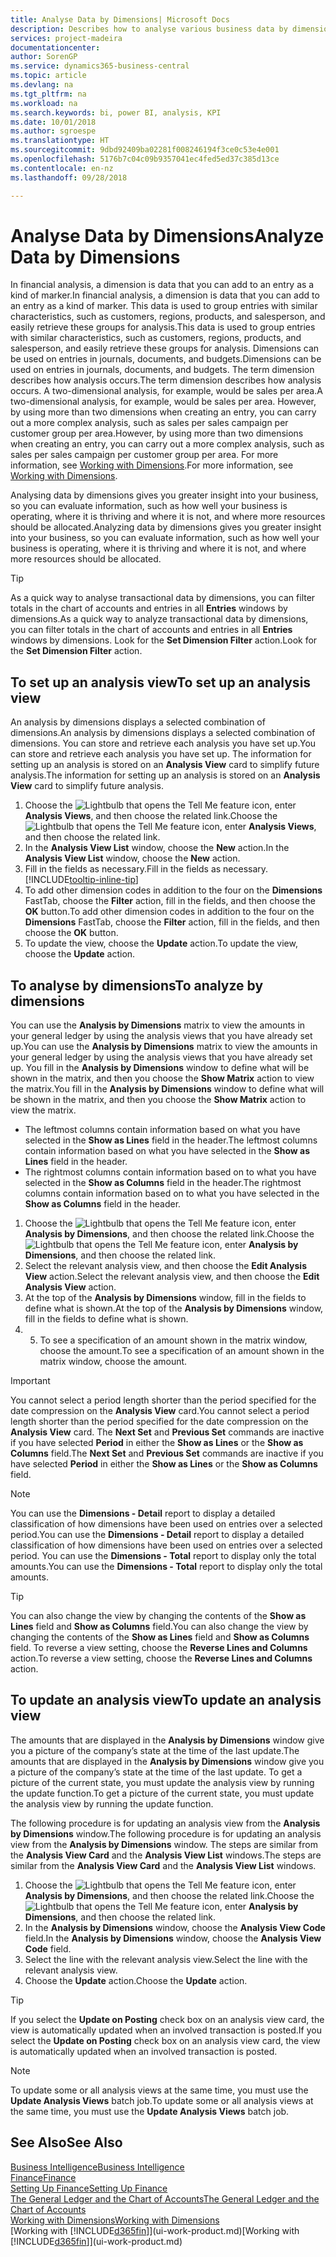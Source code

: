 ```yaml
---
title: Analyse Data by Dimensions| Microsoft Docs
description: Describes how to analyse various business data by dimensions.
services: project-madeira
documentationcenter: 
author: SorenGP
ms.service: dynamics365-business-central
ms.topic: article
ms.devlang: na
ms.tgt_pltfrm: na
ms.workload: na
ms.search.keywords: bi, power BI, analysis, KPI
ms.date: 10/01/2018
ms.author: sgroespe
ms.translationtype: HT
ms.sourcegitcommit: 9dbd92409ba02281f008246194f3ce0c53e4e001
ms.openlocfilehash: 5176b7c04c09b9357041ec4fed5ed37c385d13ce
ms.contentlocale: en-nz
ms.lasthandoff: 09/28/2018

---
```

#  <a name="analyze-data-by-dimensions"></a><span data-ttu-id="51402-103">Analyse Data by Dimensions</span><span class="sxs-lookup"><span data-stu-id="51402-103">Analyze Data by Dimensions</span></span>
<span data-ttu-id="51402-104">In financial analysis, a dimension is data that you can add to an entry as a kind of marker.</span><span class="sxs-lookup"><span data-stu-id="51402-104">In financial analysis, a dimension is data that you can add to an entry as a kind of marker.</span></span> <span data-ttu-id="51402-105">This data is used to group entries with similar characteristics, such as customers, regions, products, and salesperson, and easily retrieve these groups for analysis.</span><span class="sxs-lookup"><span data-stu-id="51402-105">This data is used to group entries with similar characteristics, such as customers, regions, products, and salesperson, and easily retrieve these groups for analysis.</span></span> <span data-ttu-id="51402-106">Dimensions can be used on entries in journals, documents, and budgets.</span><span class="sxs-lookup"><span data-stu-id="51402-106">Dimensions can be used on entries in journals, documents, and budgets.</span></span> <span data-ttu-id="51402-107">The term dimension describes how analysis occurs.</span><span class="sxs-lookup"><span data-stu-id="51402-107">The term dimension describes how analysis occurs.</span></span> <span data-ttu-id="51402-108">A two-dimensional analysis, for example, would be sales per area.</span><span class="sxs-lookup"><span data-stu-id="51402-108">A two-dimensional analysis, for example, would be sales per area.</span></span> <span data-ttu-id="51402-109">However, by using more than two dimensions when creating an entry, you can carry out a more complex analysis, such as sales per sales campaign per customer group per area.</span><span class="sxs-lookup"><span data-stu-id="51402-109">However, by using more than two dimensions when creating an entry, you can carry out a more complex analysis, such as sales per sales campaign per customer group per area.</span></span> <span data-ttu-id="51402-110">For more information, see [Working with Dimensions](finance-dimensions.md).</span><span class="sxs-lookup"><span data-stu-id="51402-110">For more information, see [Working with Dimensions](finance-dimensions.md).</span></span>

<span data-ttu-id="51402-111">Analysing data by dimensions gives you greater insight into your business, so you can evaluate information, such as how well your business is operating, where it is thriving and where it is not, and where more resources should be allocated.</span><span class="sxs-lookup"><span data-stu-id="51402-111">Analyzing data by dimensions gives you greater insight into your business, so you can evaluate information, such as how well your business is operating, where it is thriving and where it is not, and where more resources should be allocated.</span></span>

> [!TIP]
> <span data-ttu-id="51402-112">As a quick way to analyse transactional data by dimensions, you can filter totals in the chart of accounts and entries in all **Entries** windows by dimensions.</span><span class="sxs-lookup"><span data-stu-id="51402-112">As a quick way to analyze transactional data by dimensions, you can filter totals in the chart of accounts and entries in all **Entries** windows by dimensions.</span></span> <span data-ttu-id="51402-113">Look for the **Set Dimension Filter** action.</span><span class="sxs-lookup"><span data-stu-id="51402-113">Look for the **Set Dimension Filter** action.</span></span>

## <a name="to-set-up-an-analysis-view"></a><span data-ttu-id="51402-114">To set up an analysis view</span><span class="sxs-lookup"><span data-stu-id="51402-114">To set up an analysis view</span></span>  
<span data-ttu-id="51402-115">An analysis by dimensions displays a selected combination of dimensions.</span><span class="sxs-lookup"><span data-stu-id="51402-115">An analysis by dimensions displays a selected combination of dimensions.</span></span> <span data-ttu-id="51402-116">You can store and retrieve each analysis you have set up.</span><span class="sxs-lookup"><span data-stu-id="51402-116">You can store and retrieve each analysis you have set up.</span></span> <span data-ttu-id="51402-117">The information for setting up an analysis is stored on an **Analysis View** card to simplify future analysis.</span><span class="sxs-lookup"><span data-stu-id="51402-117">The information for setting up an analysis is stored on an **Analysis View** card to simplify future analysis.</span></span>  

1. <span data-ttu-id="51402-118">Choose the ![Lightbulb that opens the Tell Me feature](media/ui-search/search_small.png "Tell me what you want to do") icon, enter **Analysis Views**, and then choose the related link.</span><span class="sxs-lookup"><span data-stu-id="51402-118">Choose the ![Lightbulb that opens the Tell Me feature](media/ui-search/search_small.png "Tell me what you want to do") icon, enter **Analysis Views**, and then choose the related link.</span></span>  
2. <span data-ttu-id="51402-119">In the **Analysis View List** window, choose the **New** action.</span><span class="sxs-lookup"><span data-stu-id="51402-119">In the **Analysis View List** window, choose the **New** action.</span></span>
3. <span data-ttu-id="51402-120">Fill in the fields as necessary.</span><span class="sxs-lookup"><span data-stu-id="51402-120">Fill in the fields as necessary.</span></span> [!INCLUDE[tooltip-inline-tip](includes/tooltip-inline-tip_md.md)]
4. <span data-ttu-id="51402-121">To add other dimension codes in addition to the four on the **Dimensions** FastTab, choose the **Filter** action, fill in the fields, and then choose the **OK** button.</span><span class="sxs-lookup"><span data-stu-id="51402-121">To add other dimension codes in addition to the four on the **Dimensions** FastTab, choose the **Filter** action, fill in the fields, and then choose the **OK** button.</span></span>  
5. <span data-ttu-id="51402-122">To update the view, choose the **Update** action.</span><span class="sxs-lookup"><span data-stu-id="51402-122">To update the view, choose the **Update** action.</span></span>

## <a name="to-analyze-by-dimensions"></a><span data-ttu-id="51402-123">To analyse by dimensions</span><span class="sxs-lookup"><span data-stu-id="51402-123">To analyze by dimensions</span></span>
<span data-ttu-id="51402-124">You can use the **Analysis by Dimensions** matrix to view the amounts in your general ledger by using the analysis views that you have already set up.</span><span class="sxs-lookup"><span data-stu-id="51402-124">You can use the **Analysis by Dimensions** matrix to view the amounts in your general ledger by using the analysis views that you have already set up.</span></span> <span data-ttu-id="51402-125">You fill in the **Analysis by Dimensions** window to define what will be shown in the matrix, and then you choose the **Show Matrix** action to view the matrix.</span><span class="sxs-lookup"><span data-stu-id="51402-125">You fill in the **Analysis by Dimensions** window to define what will be shown in the matrix, and then you choose the **Show Matrix** action to view the matrix.</span></span>  

- <span data-ttu-id="51402-126">The leftmost columns contain information based on what you have selected in the **Show as Lines** field in the header.</span><span class="sxs-lookup"><span data-stu-id="51402-126">The leftmost columns contain information based on what you have selected in the **Show as Lines** field in the header.</span></span>  
- <span data-ttu-id="51402-127">The rightmost columns contain information based on to what you have selected in the **Show as Columns** field in the header.</span><span class="sxs-lookup"><span data-stu-id="51402-127">The rightmost columns contain information based on to what you have selected in the **Show as Columns** field in the header.</span></span>  

1. <span data-ttu-id="51402-128">Choose the ![Lightbulb that opens the Tell Me feature](media/ui-search/search_small.png "Tell me what you want to do") icon, enter **Analysis by Dimensions**, and then choose the related link.</span><span class="sxs-lookup"><span data-stu-id="51402-128">Choose the ![Lightbulb that opens the Tell Me feature](media/ui-search/search_small.png "Tell me what you want to do") icon, enter **Analysis by Dimensions**, and then choose the related link.</span></span>  
2. <span data-ttu-id="51402-129">Select the relevant analysis view, and then choose the **Edit Analysis View** action.</span><span class="sxs-lookup"><span data-stu-id="51402-129">Select the relevant analysis view,  and then choose the **Edit Analysis View** action.</span></span>
3. <span data-ttu-id="51402-130">At the top of the **Analysis by Dimensions** window, fill in the fields to define what is shown.</span><span class="sxs-lookup"><span data-stu-id="51402-130">At the top of the **Analysis by Dimensions** window, fill in the fields to define what is shown.</span></span>
4. 5. <span data-ttu-id="51402-131">To see a specification of an amount shown in the matrix window, choose the amount.</span><span class="sxs-lookup"><span data-stu-id="51402-131">To see a specification of an amount shown in the matrix window, choose the amount.</span></span>  

> [!IMPORTANT]  
>   <span data-ttu-id="51402-132">You cannot select a period length shorter than the period specified for the date compression on the **Analysis View** card.</span><span class="sxs-lookup"><span data-stu-id="51402-132">You cannot select a period length shorter than the period specified for the date compression on the **Analysis View** card.</span></span> <span data-ttu-id="51402-133">The **Next Set** and **Previous Set** commands are inactive if you have selected **Period** in either the **Show as Lines** or the **Show as Columns** field.</span><span class="sxs-lookup"><span data-stu-id="51402-133">The **Next Set** and **Previous Set** commands are inactive if you have selected **Period** in either the **Show as Lines** or the **Show as Columns** field.</span></span>  

> [!NOTE]  
>   <span data-ttu-id="51402-134">You can use the **Dimensions - Detail** report to display a detailed classification of how dimensions have been used on entries over a selected period.</span><span class="sxs-lookup"><span data-stu-id="51402-134">You can use the **Dimensions - Detail** report to display a detailed classification of how dimensions have been used on entries over a selected period.</span></span> <span data-ttu-id="51402-135">You can use the **Dimensions - Total** report to display only the total amounts.</span><span class="sxs-lookup"><span data-stu-id="51402-135">You can use the **Dimensions - Total** report to display only the total amounts.</span></span>  

> [!TIP]  
>   <span data-ttu-id="51402-136">You can also change the view by changing the contents of the **Show as Lines** field and **Show as Columns** field.</span><span class="sxs-lookup"><span data-stu-id="51402-136">You can also change the view by changing the contents of the **Show as Lines** field and **Show as Columns** field.</span></span> <span data-ttu-id="51402-137">To reverse a view setting, choose the **Reverse Lines and Columns** action.</span><span class="sxs-lookup"><span data-stu-id="51402-137">To reverse a view setting, choose the **Reverse Lines and Columns** action.</span></span>

## <a name="to-update-an-analysis-view"></a><span data-ttu-id="51402-138">To update an analysis view</span><span class="sxs-lookup"><span data-stu-id="51402-138">To update an analysis view</span></span>  
<span data-ttu-id="51402-139">The amounts that are displayed in the **Analysis by Dimensions** window give you a picture of the company’s state at the time of the last update.</span><span class="sxs-lookup"><span data-stu-id="51402-139">The amounts that are displayed in the **Analysis by Dimensions** window give you a picture of the company’s state at the time of the last update.</span></span> <span data-ttu-id="51402-140">To get a picture of the current state, you must update the analysis view by running the update function.</span><span class="sxs-lookup"><span data-stu-id="51402-140">To get a picture of the current state, you must update the analysis view by running the update function.</span></span>

<span data-ttu-id="51402-141">The following procedure is for updating an analysis view from the **Analysis by Dimensions** window.</span><span class="sxs-lookup"><span data-stu-id="51402-141">The following procedure is for updating an analysis view from the **Analysis by Dimensions** window.</span></span> <span data-ttu-id="51402-142">The steps are similar from the **Analysis View Card** and the **Analysis View List** windows.</span><span class="sxs-lookup"><span data-stu-id="51402-142">The steps are similar from the **Analysis View Card** and the **Analysis View List** windows.</span></span>  

1. <span data-ttu-id="51402-143">Choose the ![Lightbulb that opens the Tell Me feature](media/ui-search/search_small.png "Tell me what you want to do") icon, enter **Analysis by Dimensions**, and then choose the related link.</span><span class="sxs-lookup"><span data-stu-id="51402-143">Choose the ![Lightbulb that opens the Tell Me feature](media/ui-search/search_small.png "Tell me what you want to do") icon, enter **Analysis by Dimensions**, and then choose the related link.</span></span>  
2. <span data-ttu-id="51402-144">In the **Analysis by Dimensions** window, choose the **Analysis View Code** field.</span><span class="sxs-lookup"><span data-stu-id="51402-144">In the **Analysis by Dimensions** window, choose the **Analysis View Code** field.</span></span>  
3. <span data-ttu-id="51402-145">Select the line with the relevant analysis view.</span><span class="sxs-lookup"><span data-stu-id="51402-145">Select the line with the relevant analysis view.</span></span>  
4. <span data-ttu-id="51402-146">Choose the **Update** action.</span><span class="sxs-lookup"><span data-stu-id="51402-146">Choose the **Update** action.</span></span>  

> [!TIP]  
>   <span data-ttu-id="51402-147">If you select the **Update on Posting** check box on an analysis view card, the view is automatically updated when an involved transaction is posted.</span><span class="sxs-lookup"><span data-stu-id="51402-147">If you select the **Update on Posting** check box on an analysis view card, the view is automatically updated when an involved transaction is posted.</span></span>

> [!NOTE]  
>   <span data-ttu-id="51402-148">To update some or all analysis views at the same time, you must use the **Update Analysis Views** batch job.</span><span class="sxs-lookup"><span data-stu-id="51402-148">To update some or all analysis views at the same time, you must use the **Update Analysis Views** batch job.</span></span>  

## <a name="see-also"></a><span data-ttu-id="51402-149">See Also</span><span class="sxs-lookup"><span data-stu-id="51402-149">See Also</span></span>
[<span data-ttu-id="51402-150">Business Intelligence</span><span class="sxs-lookup"><span data-stu-id="51402-150">Business Intelligence</span></span>](bi.md)  
[<span data-ttu-id="51402-151">Finance</span><span class="sxs-lookup"><span data-stu-id="51402-151">Finance</span></span>](finance.md)  
[<span data-ttu-id="51402-152">Setting Up Finance</span><span class="sxs-lookup"><span data-stu-id="51402-152">Setting Up Finance</span></span>](finance-setup-finance.md)  
[<span data-ttu-id="51402-153">The General Ledger and the Chart of Accounts</span><span class="sxs-lookup"><span data-stu-id="51402-153">The General Ledger and the Chart of Accounts</span></span>](finance-general-ledger.md)  
[<span data-ttu-id="51402-154">Working with Dimensions</span><span class="sxs-lookup"><span data-stu-id="51402-154">Working with Dimensions</span></span>](finance-dimensions.md)  
<span data-ttu-id="51402-155">[Working with [!INCLUDE[d365fin](includes/d365fin_md.md)]](ui-work-product.md)</span><span class="sxs-lookup"><span data-stu-id="51402-155">[Working with [!INCLUDE[d365fin](includes/d365fin_md.md)]](ui-work-product.md)</span></span>  

